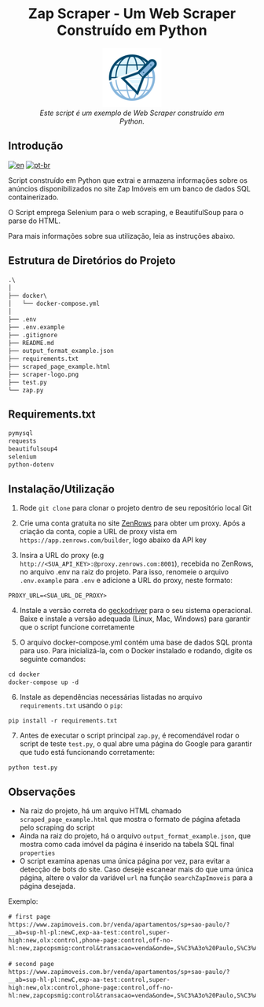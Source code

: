 <h1 align="center">Zap Scraper - Um Web Scraper Construído em Python</h1>
<p align="center">
  <img src="scraper-logo.png" alt="Zap-Scraper-logo" width="120px" height="120px"/>
  <br>
  <i>Este script é um exemplo de Web Scraper construído em
    <br>Python.</i>
  <br>
</p>




## Introdução

[![en](https://img.shields.io/badge/lang-en-red.svg?style=flat-square)](https://github.com/nothingnothings/zap-scraper)
[![pt-br](https://img.shields.io/badge/lang-pt--br-green.svg?style=flat-square)](https://github.com/nothingnothings/zap-scraper/blob/master/README.pt-br.md)

Script construído em Python que extrai e armazena informações sobre os anúncios disponibilizados no site Zap Imóveis em um banco de dados SQL containerizado. 

O Script emprega Selenium para o web scraping, e BeautifulSoup para o parse do HTML. 

Para mais informações sobre sua utilização, leia as instruções abaixo.




## Estrutura de Diretórios do Projeto


```
.\
│
├── docker\
│   └── docker-compose.yml
│
├── .env
├── .env.example
├── .gitignore
├── README.md
├── output_format_example.json
├── requirements.txt
├── scraped_page_example.html
├── scraper-logo.png
├── test.py
└── zap.py
```

## Requirements.txt

```
pymysql
requests
beautifulsoup4
selenium
python-dotenv
```

## Instalação/Utilização 

1. Rode `git clone` para clonar o projeto dentro de seu repositório local Git

2. Crie uma conta gratuita no site [ZenRows](https://www.zenrows.com/) para obter um proxy. Após a criação da conta, copie a URL de proxy vista em `https://app.zenrows.com/builder`, logo abaixo da API key

3. Insira a URL do proxy (e.g `http://<SUA_API_KEY>:@proxy.zenrows.com:8001`), recebida no ZenRows, no arquivo .env na raiz do projeto. Para isso, renomeie o arquivo `.env.example` para `.env` e adicione a URL do proxy, neste formato:
```
PROXY_URL=<SUA_URL_DE_PROXY>
```
4. Instale a versão correta do [geckodriver](https://github.com/mozilla/geckodriver/releases) para o seu sistema operacional. Baixe e instale a versão adequada (Linux, Mac, Windows) para garantir que o script funcione corretamente

5. O arquivo docker-compose.yml contém uma base de dados SQL pronta para uso. Para inicializá-la, com o Docker instalado e rodando, digite os seguinte comandos: 
```
cd docker
docker-compose up -d
```

6. Instale as dependências necessárias listadas no arquivo `requirements.txt` usando o `pip`:

```
pip install -r requirements.txt
```

7. Antes de executar o script principal `zap.py`, é recomendável rodar o script de teste `test.py`, o qual abre uma página do Google para garantir que tudo está funcionando corretamente:

```
python test.py
```

## Observações

- Na raiz do projeto, há um arquivo HTML chamado `scraped_page_example.html` que mostra o formato de página afetada pelo scraping do script
- Ainda na raiz do projeto, há o arquivo `output_format_example.json`, que mostra como cada imóvel da página é inserido na tabela SQL final `properties`
- O script examina apenas uma única página por vez, para evitar a detecção de bots do site. Caso deseje escanear mais do que uma única página, altere o valor da variável `url` na função `searchZapImoveis` para a página desejada.
  
Exemplo:

```
# first page
https://www.zapimoveis.com.br/venda/apartamentos/sp+sao-paulo/?__ab=sup-hl-pl:newC,exp-aa-test:control,super-high:new,olx:control,phone-page:control,off-no-hl:new,zapcopsmig:control&transacao=venda&onde=,S%C3%A3o%20Paulo,S%C3%A3o%20Paulo,,,,,city,BR%3ESao%20Paulo%3ENULL%3ESao%20Paulo,-23.555771,-46.639557,&tipos=apartamento_residencial&pagina=1

# second page
https://www.zapimoveis.com.br/venda/apartamentos/sp+sao-paulo/?__ab=sup-hl-pl:newC,exp-aa-test:control,super-high:new,olx:control,phone-page:control,off-no-hl:new,zapcopsmig:control&transacao=venda&onde=,S%C3%A3o%20Paulo,S%C3%A3o%20Paulo,,,,,city,BR%3ESao%20Paulo%3ENULL%3ESao%20Paulo,-23.555771,-46.639557,&tipos=apartamento_residencial&pagina=2

```

